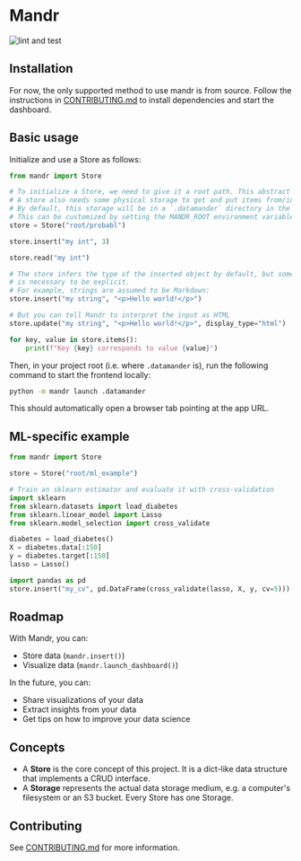 # Mandr

![lint and test](https://github.com/probabl-ai/mandr/actions/workflows/lint-and-test.yml/badge.svg)

## Installation

For now, the only supported method to use mandr is from source.
Follow the instructions in [CONTRIBUTING.md](/CONTRIBUTING.md#quick-start) to install dependencies and start the dashboard.

## Basic usage

Initialize and use a Store as follows:
```python
from mandr import Store

# To initialize a Store, we need to give it a root path. This abstract path lets you express a hierarchy between Stores (so a Store can contain Stores).
# A store also needs some physical storage to get and put items from/into.
# By default, this storage will be in a `.datamander` directory in the current working directory.
# This can be customized by setting the MANDR_ROOT environment variable.
store = Store("root/probabl")

store.insert("my int", 3)

store.read("my int")

# The store infers the type of the inserted object by default, but sometimes it
# is necessary to be explicit.
# For example, strings are assumed to be Markdown:
store.insert("my string", "<p>Hello world!</p>")

# But you can tell Mandr to interpret the input as HTML
store.update("my string", "<p>Hello world!</p>", display_type="html")

for key, value in store.items():
    print(f"Key {key} corresponds to value {value}")
```

Then, in your project root (i.e. where `.datamander` is), run the following command to start the frontend locally:
```sh
python -m mandr launch .datamander
```
This should automatically open a browser tab pointing at the app URL.

## ML-specific example

```python
from mandr import Store

store = Store("root/ml_example")

# Train an sklearn estimator and evaluate it with cross-validation
import sklearn
from sklearn.datasets import load_diabetes
from sklearn.linear_model import Lasso
from sklearn.model_selection import cross_validate

diabetes = load_diabetes()
X = diabetes.data[:150]
y = diabetes.target[:150]
lasso = Lasso()

import pandas as pd
store.insert("my_cv", pd.DataFrame(cross_validate(lasso, X, y, cv=5)))
```

## Roadmap

With Mandr, you can:
- Store data (`mandr.insert()`)
- Visualize data (`mandr.launch_dashboard()`)

In the future, you can:
- Share visualizations of your data
- Extract insights from your data
- Get tips on how to improve your data science

## Concepts

- A **Store** is the core concept of this project. It is a dict-like data structure that implements a CRUD interface.
- A **Storage** represents the actual data storage medium, e.g. a computer's filesystem or an S3 bucket. Every Store has one Storage.

## Contributing

See [CONTRIBUTING.md](CONTRIBUTING.md) for more information.

